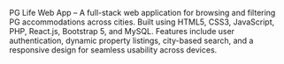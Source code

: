 PG Life Web App – A full-stack web application for browsing and filtering PG accommodations across cities. Built using HTML5, CSS3, JavaScript, PHP, React.js, Bootstrap 5, and MySQL. Features include user authentication, dynamic property listings, city-based search, and a responsive design for seamless usability across devices.

